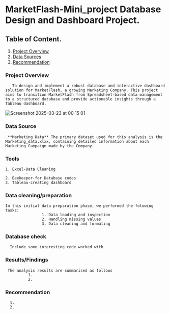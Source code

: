 # MarketFlash-Mini_project Database Design and Dashboard Project.

## Table of Content.
1. [Project Overview](#project-overview)
2. [Data Sources](#data-sources)
3. [Recommendation](#recommendation)

### Project Overview

       To design and implement a robust database and interactive dashboard solution for MarketFlash, a growing Marketing Company. This project aims to transition MarketFlash from Spreadsheet-based data management to a structured database and provide actionable insights through a Tableau dashboard.
       
![Screenshot 2025-03-23 at 00 15 01](https://github.com/user-attachments/assets/64408aaa-7d38-48bc-94d4-bd7cedab9955)

### Data Source

     **Marketing Data** The primary dataset used for this analysis is the Marketing_data.xlxx, containing detailed information about each Marketing Campaign made by the Company.

### Tools

    1. Excel-Data Cleaning
             -
    2. Beekeeper-for Database codes
    3. Tableau-creating dashboard

### Data cleaning/preparation

    In this initial data preparation phase, we performed the folowing tasks:
                    1. Data loading and inspection
                    2. Handling missing values
                    3. Data cleaning and formating

### Database check

      Include some interesting code worked with

### Results/Findings

     The analysis results are summarised as follows
              1.
              2.

### Recommendation
      1.
      2.
























          
